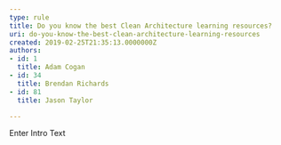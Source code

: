 ```yaml
---
type: rule
title: Do you know the best Clean Architecture learning resources?
uri: do-you-know-the-best-clean-architecture-learning-resources
created: 2019-02-25T21:35:13.0000000Z
authors:
- id: 1
  title: Adam Cogan
- id: 34
  title: Brendan Richards
- id: 81
  title: Jason Taylor

---
```




<span class='intro'> Enter Intro Text </span>




